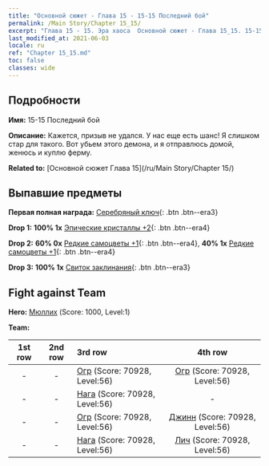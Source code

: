 ```yaml
---
title: "Основной сюжет - Глава 15 - 15-15 Последний бой"
permalink: /Main Story/Chapter 15_15/
excerpt: "Глава 15 - 15. Эра хаоса  Основной сюжет - Глава 15_15. 15-15 Последний бой"
last_modified_at: 2021-06-03
locale: ru
ref: "Chapter 15_15.md"
toc: false
classes: wide
---
```


## Подробности

 **Имя:** 15-15 Последний бой

 **Описание:** Кажется, призыв не удался. У нас еще есть шанс! Я слишком стар для такого. Вот убьем этого демона, и я отправлюсь домой, женюсь и куплю ферму.

 **Related to:** [Основной сюжет Глава 15](/ru/Main Story/Chapter 15/)

## Выпавшие предметы

 **Первая полная награда:** [Серебряный ключ](/ItemsRU/con_693/){: .btn .btn--era3}

 **Drop 1:** **100% 1x** [Эпические кристаллы +2](/ItemsRU/mat_52/){: .btn .btn--era4}

 **Drop 2:** **60% 0x** [Редкие самоцветы +1](/ItemsRU/mat_44/){: .btn .btn--era4}, **40% 1x** [Редкие самоцветы +1](/ItemsRU/mat_44/){: .btn .btn--era4}

 **Drop 3:** **100% 1x** [Свиток заклинания](/ItemsRU/con_694/){: .btn .btn--era3}


## Fight against Team
 **Hero:** [Мюллих](/ru/heroes/Mullich/) (Score: 1000, Level:1)

 **Team:**


  | 1st row | 2nd row | 3rd row | 4th row |
  |:----:|:----:|:----|:----:|
  | - | - | [Огр](/ru/units/Ogre/) (Score: 70928, Level:56)  | [Огр](/ru/units/Ogre/) (Score: 70928, Level:56)  |
  | - | - | [Нага](/ru/units/Naga/) (Score: 70928, Level:56)  | - |
  | - | - | [Огр](/ru/units/Ogre/) (Score: 70928, Level:56)  | [Джинн](/ru/units/Genie/) (Score: 70928, Level:56)  |
  | - | - | [Нага](/ru/units/Naga/) (Score: 70928, Level:56)  | [Лич](/ru/units/Lich/) (Score: 70928, Level:56)  |


